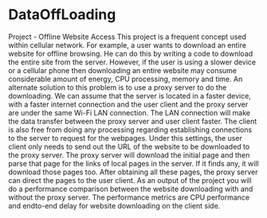 # DataOffLoading
Project - Offline Website Access
This project is a frequent concept used within cellular network.
For example, a user wants to download an entire website for offline browsing. He can do this by writing a code to download the entire site from the
server. However, if the user is using a slower device or a cellular phone then downloading an entire
website may consume considerable amount of energy, CPU processing, memory and time. 
An alternate solution to this problem is to use a proxy server to do the downloading. We can assume that the server is
located in a faster device, with a faster internet connection and the user client and the proxy server are
under the same Wi-Fi LAN connection. The LAN connection will make the data transfer between the
proxy server and user client faster. The client is also free from doing any processing regarding
establishing connections to the server to request for the webpages. Under this settings, the user client
only needs to send out the URL of the website to be downloaded to the proxy server. The proxy server
will download the initial page and then parse that page for the links of local pages in the server. If it finds
any, it will download those pages too. After obtaining all these pages, the proxy server can direct the
pages to the user client.
As an output of the project you will do a performance comparison between the website
downloading with and without the proxy server. The performance metrics are CPU performance and endto-end delay for website downloading on the client side.
